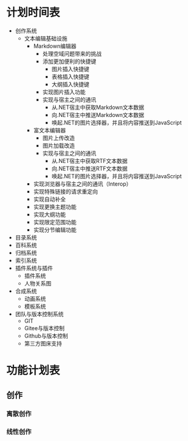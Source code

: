 # 计划时间表

* 创作系统
  * 文本编辑基础设施
    * Markdown编辑器
      * 处理空域问题带来的挑战
      * 添加更加便利的快捷键
        * 图片插入快捷键
        * 表格插入快捷键
        * 大纲插入快捷键
      * 实现图片插入功能
      * 实现与宿主之间的通讯
        * 从.NET宿主中获取Markdown文本数据
        * 向.NET宿主中推送Markdown文本数据
        * 唤起.NET的图片选择器，并且将内容推送到JavaScript
    * 富文本编辑器
      * 图片上传改造
      * 图片加载改造
      * 实现与宿主之间的通讯
        * 从.NET宿主中获取RTF文本数据
        * 向.NET宿主中推送RTF文本数据
        * 唤起.NET的图片选择器，并且将内容推送到JavaScript
    * 实现浏览器与宿主之间的通讯（Interop）
    * 实现特殊链接的请求重定向
    * 实现自动补全
    * 实现更换主题功能
    * 实现大纲功能
    * 实现限定范围功能
    * 实现分节编辑功能
* 目录系统
* 百科系统
* 归档系统
* 索引系统
* 插件系统与插件
  * 插件系统
  * 人物关系图
* 合成系统
  * 动画系统
  * 模板系统
* 团队与版本控制系统
  * GIT
  * Gitee与版本控制
  * Github与版本控制
  * 第三方图床支持

# 功能计划表

## 创作

### 离散创作

### 线性创作